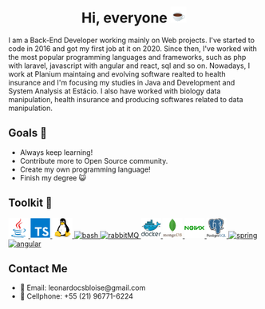 <h1 align="center">Hi, everyone <img src="./assets/hot_beverage.gif"> </h1>
<p>I am a Back-End Developer working mainly on Web projects. I've started to code in 2016 and got my first job at it on 2020. Since then, I've worked with the most popular programming languages and frameworks, such as php with laravel, javascript with angular and react, sql and so on. Nowadays, I work at Planium maintaing and evolving software realted to health insurance and I'm focusing my studies in Java and Development and System Analysis at Estácio. I also have worked with biology data manipulation, health insurance and producing softwares related to data manipulation. </p>
<h2>Goals 🎯</h2>
<ul>
    <li>Always keep learning!</li>
    <li>Contribute more to Open Source community.</li>
    <li>Create my own programming language!</li>
    <li>Finish my degree 😺</li> 
</ul>
<h2 align="left">Toolkit 🧰</h2>
<p align="left">
    <a href="https://www.java.com" target="_blank" rel="noreferrer"> 
        <img src="https://raw.githubusercontent.com/devicons/devicon/master/icons/java/java-original.svg" alt="java" width="40" height="40"/> 
    </a>
    <a href="https://www.typescriptlang.org/" target="_blank" rel="noreferrer"> 
        <img src="https://raw.githubusercontent.com/devicons/devicon/master/icons/typescript/typescript-original.svg" alt="typescript" width="40" height="40"/> 
    </a>
    <a href="https://www.linux.org/" target="_blank" rel="noreferrer"> 
        <img src="https://raw.githubusercontent.com/devicons/devicon/master/icons/linux/linux-original.svg" alt="linux" width="40" height="40"/> 
    </a>
    <a href="https://www.gnu.org/software/bash/" target="_blank" rel="noreferrer"> 
        <img src="https://www.vectorlogo.zone/logos/gnu_bash/gnu_bash-icon.svg" alt="bash" width="40" height="40"/> 
    </a>
    <a href="https://www.rabbitmq.com" target="_blank" rel="noreferrer"> 
        <img src="https://www.vectorlogo.zone/logos/rabbitmq/rabbitmq-icon.svg" alt="rabbitMQ" width="40" height="40"/> 
    </a>
    <a href="https://www.docker.com/" target="_blank" rel="noreferrer"> 
        <img src="https://raw.githubusercontent.com/devicons/devicon/master/icons/docker/docker-original-wordmark.svg" alt="docker" width="40" height="40"/> 
    </a>
    <a href="https://www.mongodb.com/" target="_blank" rel="noreferrer"> <img src="https://raw.githubusercontent.com/devicons/devicon/master/icons/mongodb/mongodb-original-wordmark.svg" alt="mongodb" width="40" height="40"/> </a>
    <a href="https://www.nginx.com" target="_blank" rel="noreferrer"> 
        <img src="https://raw.githubusercontent.com/devicons/devicon/master/icons/nginx/nginx-original.svg" alt="nginx" width="40" height="40"/>
    </a>
    <a href="https://www.postgresql.org" target="_blank" rel="noreferrer"> 
        <img src="https://raw.githubusercontent.com/devicons/devicon/master/icons/postgresql/postgresql-original-wordmark.svg" alt="postgresql" width="40" height="40"/> 
    </a>
    <a href="https://spring.io/" target="_blank" rel="noreferrer"> 
        <img src="https://www.vectorlogo.zone/logos/springio/springio-icon.svg" alt="spring" width="40" height="40"/> 
    </a>
    <a href="https://angular.io" target="_blank" rel="noreferrer"> 
        <img src="https://angular.io/assets/images/logos/angular/angular.svg" alt="angular" width="40" height="40"/> 
    </a>
</p>
<h2> Contact Me </h2>
<ul>
    <li> 📨 Email: leonardocsbloise@gmail.com </li>
    <li> 📳 Cellphone: +55 (21) 96771-6224 </li>
</ul>
